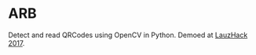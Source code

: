 # ARB

Detect and read QRCodes using OpenCV in Python. Demoed at [LauzHack 2017](<https://devpost.com/software/arb>).
